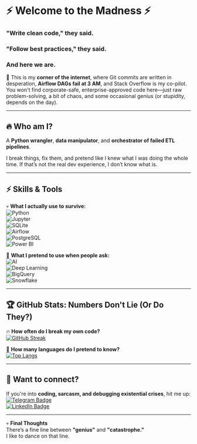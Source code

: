 # ⚡ Welcome to the Madness ⚡  

### "Write clean code," they said.  
### "Follow best practices," they said.  
### And here we are.  

👾 This is my **corner of the internet**, where Git commits are written in desperation, **Airflow DAGs fail at 3 AM**, and Stack Overflow is my co-pilot. You won't find corporate-safe, enterprise-approved code here—just raw problem-solving, a bit of chaos, and some occasional genius (or stupidity, depends on the day).  

---

## 🔥 Who am I?  
A **Python wrangler**, **data manipulator**, and **orchestrator of failed ETL pipelines**.  

I break things, fix them, and pretend like I knew what I was doing the whole time. If that’s not the real dev experience, I don’t know what is.  

---

## ⚡ Skills & Tools  
💀 **What I actually use to survive:**  
![Python](https://img.shields.io/badge/Python-black?style=for-the-badge&logo=python&logoColor=yellow)  
![Jupyter](https://img.shields.io/badge/Jupyter-orange?style=for-the-badge&logo=jupyter&logoColor=white)  
![SQLite](https://img.shields.io/badge/SQLite-blue?style=for-the-badge&logo=sqlite&logoColor=white)  
![Airflow](https://img.shields.io/badge/Airflow-darkblue?style=for-the-badge&logo=apacheairflow&logoColor=white)  
![PostgreSQL](https://img.shields.io/badge/PostgreSQL-blue?style=for-the-badge&logo=postgresql&logoColor=white)  
![Power BI](https://img.shields.io/badge/PowerBI-yellow?style=for-the-badge&logo=powerbi&logoColor=black)  

🛑 **What I pretend to use when people ask:**  
![AI](https://img.shields.io/badge/Machine%20Learning-black?style=for-the-badge&logo=OpenAI&logoColor=white)  
![Deep Learning](https://img.shields.io/badge/Deep%20Learning-red?style=for-the-badge&logo=TensorFlow&logoColor=white)  
![BigQuery](https://img.shields.io/badge/BigQuery-darkblue?style=for-the-badge&logo=GoogleCloud&logoColor=white)  
![Snowflake](https://img.shields.io/badge/Snowflake-blue?style=for-the-badge&logo=Snowflake&logoColor=white)  

---

## 🏆 GitHub Stats: Numbers Don't Lie (Or Do They?)  
🔥 **How often do I break my own code?**  
[![GitHub Streak](http://github-readme-streak-stats.herokuapp.com?user=SabirovVladimir&theme=tokyonight&background=000000)](https://git.io/streak-stats)  

🔧 **How many languages do I pretend to know?**  
[![Top Langs](https://github-readme-stats.vercel.app/api/top-langs/?username=SabirovVladimir&theme=tokyonight)](https://github.com/anuraghazra/github-readme-stats)  

---

## 🤝 Want to connect?  
If you're into **coding, sarcasm, and debugging existential crises**, hit me up:  
[![Telegram Badge](https://img.shields.io/badge/Telegram-blue?style=for-the-badge&logo=Telegram&logoColor=white)](https://t.me/VladimirSabirov)  
[![LinkedIn Badge](https://img.shields.io/badge/LinkedIn-blue?style=for-the-badge&logo=linkedin&logoColor=white)](https://www.linkedin.com/in/vladimir-sabirov-045b06256)  

---

💀 **Final Thoughts**  
There’s a fine line between **"genius"** and **"catastrophe."**  
I like to dance on that line.  


